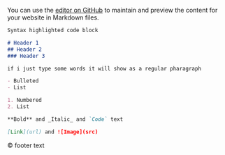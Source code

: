<link rel="stylesheet" type="text/css" href="style.css">

You can use the [editor on GitHub](https://github.com/jEF420/testing/edit/master/index.md) to maintain and preview the content for your website in Markdown files.

```markdown
Syntax highlighted code block

# Header 1
## Header 2
### Header 3

if i just type some words it will show as a regular pharagraph

- Bulleted
- List

1. Numbered
2. List

**Bold** and _Italic_ and `Code` text

[Link](url) and ![Image](src)
```
<div class="footer"> &copy; footer text </div>
